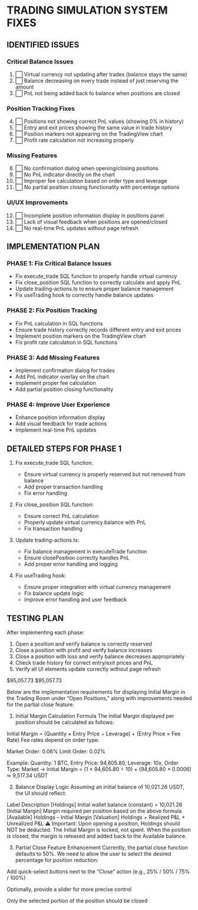 # TRADING SIMULATION SYSTEM FIXES

## IDENTIFIED ISSUES

### Critical Balance Issues

1. ⬜ Virtual currency not updating after trades (balance stays the same)
2. ⬜ Balance decreasing on every trade instead of just reserving the amount
3. ⬜ PnL not being added back to balance when positions are closed

### Position Tracking Fixes

4. ⬜ Positions not showing correct PnL values (showing 0% in history)
5. ⬜ Entry and exit prices showing the same value in trade history
6. ⬜ Position markers not appearing on the TradingView chart
7. ⬜ Profit rate calculation not increasing properly

### Missing Features

8. ⬜ No confirmation dialog when opening/closing positions
9. ⬜ No PnL indicator directly on the chart
10. ⬜ Improper fee calculation based on order type and leverage
11. ⬜ No partial position closing functionality with percentage options

### UI/UX Improvements

12. ⬜ Incomplete position information display in positions panel
13. ⬜ Lack of visual feedback when positions are opened/closed
14. ⬜ No real-time PnL updates without page refresh

## IMPLEMENTATION PLAN

### PHASE 1: Fix Critical Balance Issues

- Fix execute_trade SQL function to properly handle virtual currency
- Fix close_position SQL function to correctly calculate and apply PnL
- Update trading-actions.ts to ensure proper balance management
- Fix useTrading hook to correctly handle balance updates

### PHASE 2: Fix Position Tracking

- Fix PnL calculation in SQL functions
- Ensure trade history correctly records different entry and exit prices
- Implement position markers on the TradingView chart
- Fix profit rate calculation in SQL functions

### PHASE 3: Add Missing Features

- Implement confirmation dialog for trades
- Add PnL indicator overlay on the chart
- Implement proper fee calculation
- Add partial position closing functionality

### PHASE 4: Improve User Experience

- Enhance position information display
- Add visual feedback for trade actions
- Implement real-time PnL updates

## DETAILED STEPS FOR PHASE 1

1. Fix execute_trade SQL function:

   - Ensure virtual currency is properly reserved but not removed from balance
   - Add proper transaction handling
   - Fix error handling

2. Fix close_position SQL function:

   - Ensure correct PnL calculation
   - Properly update virtual currency balance with PnL
   - Fix transaction handling

3. Update trading-actions.ts:

   - Fix balance management in executeTrade function
   - Ensure closePosition correctly handles PnL
   - Add proper error handling and logging

4. Fix useTrading hook:
   - Ensure proper integration with virtual currency management
   - Fix balance update logic
   - Improve error handling and user feedback

## TESTING PLAN

After implementing each phase:

1. Open a position and verify balance is correctly reserved
2. Close a position with profit and verify balance increases
3. Close a position with loss and verify balance decreases appropriately
4. Check trade history for correct entry/exit prices and PnL
5. Verify all UI elements update correctly without page refresh

$95,057.73
$95,057.73

Below are the implementation requirements for displaying Initial Margin in the Trading Room under “Open Positions,” along with improvements needed for the partial close feature.

1.  Initial Margin Calculation Formula
    The Initial Margin displayed per position should be calculated as follows:

Initial Margin = (Quantity × Entry Price ÷ Leverage) + (Entry Price × Fee Rate)
Fee rates depend on order type:

Market Order: 0.06%
Limit Order: 0.02%

Example:
Quantity: 1 BTC, Entry Price: 94,605.80, Leverage: 10x, Order Type: Market
→ Initial Margin = (1 × 94,605.80 ÷ 10) + (94,605.80 × 0.0006) ≒ 9,517.34 USDT

2.  Balance Display Logic
    Assuming an initial balance of 10,021.26 USDT, the UI should reflect:

Label Description
[Holdings] Initial wallet balance (constant) = 10,021.26
[Initial Margin] Margin required per position based on the above formula
[Available] Holdings – Initial Margin
[Valuation] Holdings + Realized P&L + Unrealized P&L
⚠️ Important:
Upon opening a position, Holdings should NOT be deducted.
The Initial Margin is locked, not spent.
When the position is closed, the margin is released and added back to the Available balance.

3.  Partial Close Feature Enhancement
    Currently, the partial close function defaults to 50%.
    We need to allow the user to select the desired percentage for position reduction:

Add quick-select buttons next to the “Close” action (e.g., 25% / 50% / 75% / 100%)

Optionally, provide a slider for more precise control

Only the selected portion of the position should be closed
